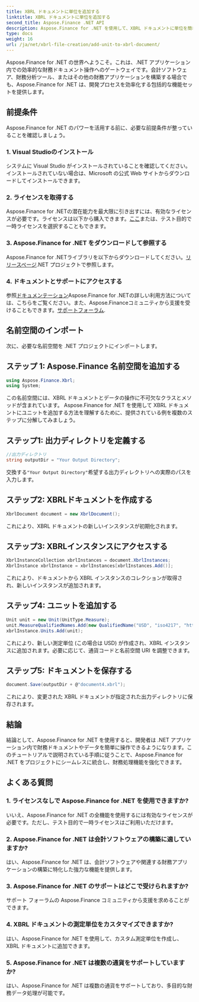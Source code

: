 ```yaml
---
title: XBRL ドキュメントに単位を追加する
linktitle: XBRL ドキュメントに単位を追加する
second_title: Aspose.Finance .NET API
description: Aspose.Finance for .NET を使用して、XBRL ドキュメントに単位を簡単に追加する方法を学びます。今すぐ財務データ処理機能を強化しましょう。
type: docs
weight: 16
url: /ja/net/xbrl-file-creation/add-unit-to-xbrl-document/
---
```

Aspose.Finance for .NET の世界へようこそ。これは、.NET アプリケーション内での効率的な財務ドキュメント操作へのゲートウェイです。会計ソフトウェア、財務分析ツール、またはその他の財務アプリケーションを構築する場合でも、Aspose.Finance for .NET は、開発プロセスを効率化する包括的な機能セットを提供します。
## 前提条件
Aspose.Finance for .NET のパワーを活用する前に、必要な前提条件が整っていることを確認しましょう。
### 1. Visual Studioのインストール
システムに Visual Studio がインストールされていることを確認してください。インストールされていない場合は、Microsoft の公式 Web サイトからダウンロードしてインストールできます。
### 2. ライセンスを取得する
Aspose.Finance for .NETの潜在能力を最大限に引き出すには、有効なライセンスが必要です。ライセンスは以下から購入できます。[ここ](https://purchase.aspose.com/buy)または、テスト目的で一時ライセンスを選択することもできます。
### 3. Aspose.Finance for .NET をダウンロードして参照する
Aspose.Finance for .NETライブラリを以下からダウンロードしてください。[リリースページ](https://releases.aspose.com/finance/net/).NET プロジェクトで参照します。
### 4. ドキュメントとサポートにアクセスする
参照[ドキュメンテーション](https://reference.aspose.com/finance/net/)Aspose.Finance for .NETの詳しい利用方法については、こちらをご覧ください。また、Aspose.Financeコミュニティから支援を受けることもできます。[サポートフォーラム](https://forum.aspose.com/c/finance/43).
## 名前空間のインポート
次に、必要な名前空間を .NET プロジェクトにインポートします。
## ステップ 1: Aspose.Finance 名前空間を追加する
```csharp
using Aspose.Finance.Xbrl;
using System;
```
この名前空間には、XBRL ドキュメントとデータの操作に不可欠なクラスとメソッドが含まれています。
Aspose.Finance for .NET を使用して XBRL ドキュメントにユニットを追加する方法を理解するために、提供されている例を複数のステップに分解してみましょう。
## ステップ1: 出力ディレクトリを定義する
```csharp
//出力ディレクトリ
string outputDir = "Your Output Directory";
```
交換する`"Your Output Directory"`希望する出力ディレクトリへの実際のパスを入力します。
## ステップ2: XBRLドキュメントを作成する
```csharp
XbrlDocument document = new XbrlDocument();
```
これにより、XBRL ドキュメントの新しいインスタンスが初期化されます。
## ステップ3: XBRLインスタンスにアクセスする
```csharp
XbrlInstanceCollection xbrlInstances = document.XbrlInstances;
XbrlInstance xbrlInstance = xbrlInstances[xbrlInstances.Add()];
```
これにより、ドキュメントから XBRL インスタンスのコレクションが取得され、新しいインスタンスが追加されます。
## ステップ4: ユニットを追加する
```csharp
Unit unit = new Unit(UnitType.Measure);
unit.MeasureQualifiedNames.Add(new QualifiedName("USD", "iso4217", "http://www.xbrl.org/2003/iso4217");
xbrlInstance.Units.Add(unit);
```
これにより、新しい測定単位 (この場合は USD) が作成され、XBRL インスタンスに追加されます。必要に応じて、通貨コードと名前空間 URI を調整できます。
## ステップ5: ドキュメントを保存する
```csharp
document.Save(outputDir + @"document4.xbrl");
```
これにより、変更された XBRL ドキュメントが指定された出力ディレクトリに保存されます。
## 結論
結論として、Aspose.Finance for .NET を使用すると、開発者は .NET アプリケーション内で財務ドキュメントやデータを簡単に操作できるようになります。このチュートリアルで説明されている手順に従うことで、Aspose.Finance for .NET をプロジェクトにシームレスに統合し、財務処理機能を強化できます。
## よくある質問
### 1. ライセンスなしで Aspose.Finance for .NET を使用できますか?
いいえ、Aspose.Finance for .NET の全機能を使用するには有効なライセンスが必要です。ただし、テスト目的で一時ライセンスはご利用いただけます。
### 2. Aspose.Finance for .NET は会計ソフトウェアの構築に適していますか?
はい、Aspose.Finance for .NET は、会計ソフトウェアや関連する財務アプリケーションの構築に特化した強力な機能を提供します。
### 3. Aspose.Finance for .NET のサポートはどこで受けられますか?
サポート フォーラムの Aspose.Finance コミュニティから支援を求めることができます。
### 4. XBRL ドキュメントの測定単位をカスタマイズできますか?
はい、Aspose.Finance for .NET を使用して、カスタム測定単位を作成し、XBRL ドキュメントに追加できます。
### 5. Aspose.Finance for .NET は複数の通貨をサポートしていますか?
はい、Aspose.Finance for .NET は複数の通貨をサポートしており、多目的な財務データ処理が可能です。